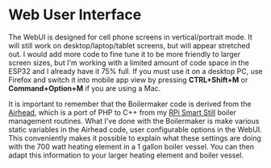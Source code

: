 # Web User Interface

The WebUI is designed for cell phone screens in vertical/portrait mode. It will still work on desktop/laptop/tablet screens, but will appear stretched out. I would add more code to fine tune it to be more friendly to larger screen sizes, but I'm working with a limited amount of code space in the ESP32 and I already have it 75% full. If you must use it on a desktop PC, use Firefox and switch it into mobile app view by pressing **CTRL+Shift+M** or **Command+Option+M** if you are using a Mac.

It is important to remember that the Boilermaker code is derived from the [Airhead](https://github.com/larry-athey/airhead), which is a port of PHP to C++ from my [RPi Smart Still](https://github.com/larry-athey/rpi-smart-still) boiler management routines. What I've done with the Boilermaker is make various static variables in the Airhead code, user configurable options in the WebUI. This conveniently makes it possible to explain what these settings are doing with the 700 watt heating element in a 1 gallon boiler vessel. You can then adapt this information to your larger heating element and boiler vessel.
